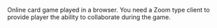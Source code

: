     
Online card game played in a browser.  You need a Zoom type client to provide player the ability to collaborate during the game.


        